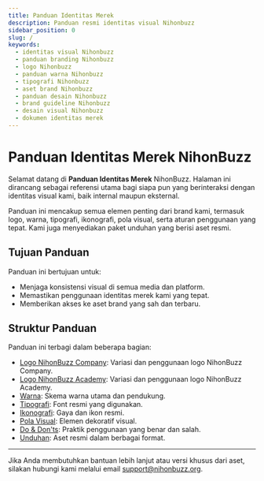 ```yaml
---
title: Panduan Identitas Merek
description: Panduan resmi identitas visual Nihonbuzz
sidebar_position: 0
slug: /
keywords:
  - identitas visual Nihonbuzz
  - panduan branding Nihonbuzz
  - logo Nihonbuzz
  - panduan warna Nihonbuzz
  - tipografi Nihonbuzz
  - aset brand Nihonbuzz
  - panduan desain Nihonbuzz
  - brand guideline Nihonbuzz
  - desain visual Nihonbuzz
  - dokumen identitas merek
---
```


# Panduan Identitas Merek NihonBuzz

Selamat datang di **Panduan Identitas Merek** NihonBuzz. Halaman ini dirancang sebagai referensi utama bagi siapa pun yang berinteraksi dengan identitas visual kami, baik internal maupun eksternal.

Panduan ini mencakup semua elemen penting dari brand kami, termasuk logo, warna, tipografi, ikonografi, pola visual, serta aturan penggunaan yang tepat. Kami juga menyediakan paket unduhan yang berisi aset resmi.

## Tujuan Panduan

Panduan ini bertujuan untuk:

* Menjaga konsistensi visual di semua media dan platform.
* Memastikan penggunaan identitas merek kami yang tepat.
* Memberikan akses ke aset brand yang sah dan terbaru.

## Struktur Panduan

Panduan ini terbagi dalam beberapa bagian:

* [Logo NihonBuzz Company](./logo/company): Variasi dan penggunaan logo NihonBuzz Company.
* [Logo NihonBuzz Academy](./logo/academy): Variasi dan penggunaan logo NihonBuzz Academy.
* [Warna](./colors): Skema warna utama dan pendukung.
* [Tipografi](./typography): Font resmi yang digunakan.
* [Ikonografi](./iconography): Gaya dan ikon resmi.
* [Pola Visual](./pattern): Elemen dekoratif visual.
* [Do & Don'ts](./dos-and-donts): Praktik penggunaan yang benar dan salah.
* [Unduhan](./downloads): Aset resmi dalam berbagai format.

---

Jika Anda membutuhkan bantuan lebih lanjut atau versi khusus dari aset, silakan hubungi kami melalui email [support@nihonbuzz.org](/hubungi-kami).
